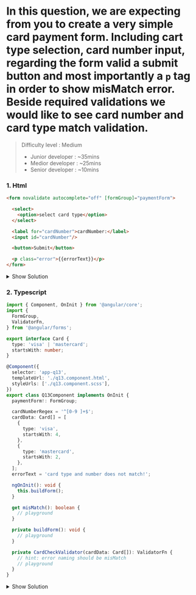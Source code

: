  
# In this question, we are expecting from you to create a very simple card payment form. Including cart type selection, card number input, regarding the form valid a submit button and most importantly a `p` tag in order to show misMatch error. Beside required validations we would like to see card number and card type match validation.

>Difficulty level : Medium
> - Junior developer : ~35mins 
> - Medior developer : ~25mins 
> - Senior developer : ~10mins

### 1. Html

```html
<form novalidate autocomplete="off" [formGroup]="paymentForm">

  <select>
    <option>select card type</option>
  </select>

  <label for="cardNumber">cardNumber:</label>
  <input id="cardNumber"/>

  <button>Submit</button>

  <p class="error">{{errorText}}</p>
</form>
```

<details>
<summary>Show Solution</summary>
<p>

```html
<form novalidate autocomplete="off" [formGroup]="paymentForm">

  <select formControlName="cardType">
    <option [value]="0">select card type</option>
    <option *ngFor="let datum of cardData" [value]="datum.type">{{datum.type}}</option>
  </select>

  <label for="cardNumber">cardNumber:</label>
  <input id="cardNumber" formControlName="cardNumber" />

  <button [disabled]="!paymentForm?.valid">Submit</button>

  <p class="error" *ngIf="misMatch">{{errorText}}</p>
</form>
```

</p>
</details>


### 2. Typescript

```typescript
import { Component, OnInit } from '@angular/core';
import {
  FormGroup,
  ValidatorFn,
} from '@angular/forms';

export interface Card {
  type: 'visa' | 'mastercard';
  startsWith: number;
}

@Component({
  selector: 'app-q13',
  templateUrl: './q13.component.html',
  styleUrls: ['./q13.component.scss'],
})
export class Q13Component implements OnInit {
  paymentForm!: FormGroup;

  cardNumberRegex = '^[0-9 ]+$';
  cardData: Card[] = [
    {
      type: 'visa',
      startsWith: 4,
    },
    {
      type: 'mastercard',
      startsWith: 2,
    },
  ];
  errorText = 'card type and number does not match!';

  ngOnInit(): void {
    this.buildForm();
  }

  get misMatch(): boolean {
    // playground
  }

  private buildForm(): void {
    // playground
  }

  private CardCheckValidator(cardData: Card[]): ValidatorFn {
    // hint: error naming should be misMatch
    // playground
  }
}
```

<details>
<summary>Show Solution</summary>
<p>

```typescript
import { Component, OnInit } from '@angular/core';
import {
  AbstractControl,
  FormControl,
  FormGroup,
  ValidationErrors,
  ValidatorFn,
  Validators,
} from '@angular/forms';

export interface Card {
  type: 'visa' | 'mastercard';
  startsWith: number;
}

@Component({
  selector: 'app-q13',
  templateUrl: './q13.component.html',
  styleUrls: ['./q13.component.scss'],
})
export class Q13Component implements OnInit {
  paymentForm!: FormGroup;

  cardNumberRegex = '^[0-9 ]+$';
  cardData: Card[] = [
    {
      type: 'visa',
      startsWith: 4,
    },
    {
      type: 'mastercard',
      startsWith: 2,
    },
  ];
  errorText = 'card type and number does not match!';

  ngOnInit(): void {
    this.buildForm();
  }

  get misMatch(): boolean {
    const cardType = !!this.paymentForm?.value.cardType;
    const cardNumber = !!this.paymentForm?.value.cardNumber;

    return cardType && cardNumber ? this.paymentForm?.errors?.misMatch : null;
  }

  private buildForm(): void {
    this.paymentForm = new FormGroup({
      cardType: new FormControl(0, {
        validators: [Validators.required],
        updateOn: 'change',
      }),
      cardNumber: new FormControl('', {
        validators: [
          Validators.required,
          Validators.pattern(this.cardNumberRegex),
        ],
        updateOn: 'change',
      }),
    });
    this.paymentForm.setValidators(this.CardCheckValidator(this.cardData));
  }

  private CardCheckValidator(cardData: Card[]): ValidatorFn {
    return (control: AbstractControl): ValidationErrors | null => {
      const cardType = control?.get('cardType')?.value;
      const cardNumber = control
        ?.get('cardNumber')
        ?.value?.toString()
        ?.replace(/\s+/g, '')
        .slice(0, 1);

      const startCheck = cardData
        ?.find((card) => card.type === cardType)
        ?.startsWith.toString();

      return cardNumber === startCheck ? null : { misMatch: true };
    };
  }
}
```

</p>
</details>
 